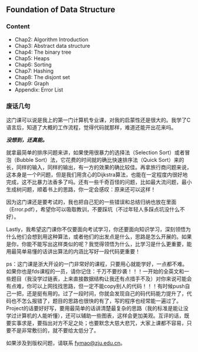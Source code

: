 ## Foundation of Data Structure

### Content
- Chap2: Algorithm Introduction
- Chap3: Abstract data structure
- Chap4: The binary tree
- Chap5: Heaps
- Chap6: Sorting
- Chap7: Hashing
- Chap8: The disjont set
- Chap9: Graph
- Appendix: Error List

### 废话几句
  这门课可以说是我上的第一门计算机专业课，对我的启蒙性还是很大的。我学了C语言后，知道了大概的工作流程，觉得代码就那样，难道还能开出花来吗。

  ***没想到，还真能。***

  就拿最简单的排序问题来讲，如果使用很暴力的选择法（Selection Sort）或者冒泡（Bubble Sort）法，它花费的时间就的确比快速排序法（Quick Sort）来的长，同样的输入，同样的输出，有一方的效果的确比较佳。再拿旅行商问题来说，这本身是一个P问题，但是我们用贪心的Dijkstra算法，也能在一定程度内很好地完成，这不比暴力法香多了吗。还有一些千奇百怪的问题，比如最大流问题，最小生成树问题，顺着书上的思路，你一定会感叹：原来还可以这样！

  因为这门课还是要考试的，我也把自己犯的一些错误和总结归纳也放在里面（Error.pdf），希望你可以吸取教训，不要踩坑（不过年轻人多踩点坑没什么不好）。

  Lastly，我希望这门课你不仅要面向考试学习，你还要面向知识学习，深刻领悟为什么他们会想到用这种算法，或者他们的出发点是什么，思路是怎么开展的。如果是你，你能不能写出这样类似的呢？我觉得领悟为什么，比学习是什么更重要，能用最简单易懂的话讲出算法的内涵比写好一段代码更重要！

  ps：这门课是浙大开设的一门非常好的课程，只要用心就能学好，一点都不难。如果你也是fds课程的一员，请你记住：千万不要抄袭！！！一开始的全英文和一些题目（我没学过链表，上来直接数据结构让我还有点措手不及）对你来说可能会有点难，你可以上网找找思路，但一定不能copy别人的代码！！！有时候push自己一把，还是挺有用的。过了一段时间，你就会发现自己的码代码能力提升了，代码也不怎么报错了，题目的思路也很快的有了，写的程序也经常能一遍过了。Project的话要好好写，要用最简单的话讲清楚最复杂的思路（我的标准是能让没学过计算机的人能听懂），还可以辅助一些图表，这样会更加美观。互评的话，既要实事求是，要指出对方不足之处；也要默念大慈大悲咒，大家上课都不容易，只要不是非常敷衍的，就不要给太低分了。

  如果涉及到版权问题，请联系 fymao@zju.edu.cn。
